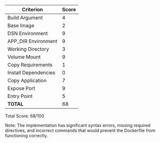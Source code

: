 | Criterion | Score |
|-----------|-------|
| Build Argument | 4 |
| Base Image | 2 |
| DSN Environment | 9 |
| APP_DIR Environment | 9 |
| Working Directory | 3 |
| Volume Mount | 9 |
| Copy Requirements | 1 |
| Install Dependencies | 0 |
| Copy Application | 7 |
| Expose Port | 9 |
| Entry Point | 5 |
| **TOTAL** | 68 |

Total Score: 68/100

Note: The implementation has significant syntax errors, missing required directives, and incorrect commands that would prevent the Dockerfile from functioning correctly.